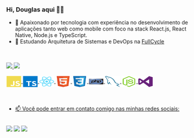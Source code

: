 ### Hi, Douglas aqui 🧑‍💻

- 🔭 Apaixonado por tecnologia com experiência no desenvolvimento de aplicações tanto web como mobile com foco na stack React.js, React Native, Node.js e TypeScript.
- 🌱 Estudando Arquitetura de Sistemas e DevOps na [FullCycle](https://imersao.fullcycle.com.br/page/lancamento/)

<br/>
<br/>

<div>
    <a href="https://github.com/douglas-bernardo">
    <img height="180em" src="https://github-readme-stats.vercel.app/api?username=douglas-bernardo&show_icons=true&theme=dracula&include_all_commits=true&count_private=true"/>
    <img height="180em" src="https://github-readme-stats.vercel.app/api/top-langs/?username=douglas-bernardo&layout=compact&langs_count=7&theme=dracula"/>
 </div>
<div style="display: inline_block">
 <br>
   <img align="center" alt="Doug-Js" height="30" width="40" src="https://raw.githubusercontent.com/devicons/devicon/master/icons/javascript/javascript-plain.svg">
   <img align="center" alt="Doug-Ts" height="30" width="40" src="https://raw.githubusercontent.com/devicons/devicon/master/icons/typescript/typescript-plain.svg">
   <img align="center" alt="Doug-React" height="30" width="40" src="https://raw.githubusercontent.com/devicons/devicon/master/icons/react/react-original.svg">
   <img align="center" alt="Doug-HTML" height="30" width="40" src="https://raw.githubusercontent.com/devicons/devicon/master/icons/html5/html5-original.svg">
   <img align="center" alt="Doug-CSS" height="30" width="40" src="https://raw.githubusercontent.com/devicons/devicon/master/icons/css3/css3-original.svg">
   <img align="center" alt="Doug-PHP" height="30" width="40" src="https://raw.githubusercontent.com/devicons/devicon/master/icons/php/php-original.svg">
   <img align="center" alt="MySQL" height="30" width="40" src="https://raw.githubusercontent.com/devicons/devicon/master/icons/mysql/mysql-plain.svg" />
   <img align="center" alt="Node.js" height="30" width="40" src="https://raw.githubusercontent.com/devicons/devicon/master/icons/nodejs/nodejs-original.svg" />
   <img align="center" alt="Visual Studio Code" height="30" width="40" src="https://raw.githubusercontent.com/devicons/devicon/master/icons/visualstudio/visualstudio-plain.svg" />
</div>
 
<br/>
<br/>

 - 📫 Você pode entrar em contato comigo nas minhas redes sociais:

 <br/>
 
<div> 
    <a href = "mailto:jkdouglas21@gmail.com"><img src="https://img.shields.io/badge/-Gmail-%23333?style=for-the-badge&logo=gmail&logoColor=white" target="_blank"></a>
    <a href="https://www.linkedin.com/in/douglas-bernardo" target="_blank"><img src="https://img.shields.io/badge/-LinkedIn-%230077B5?style=for-the-badge&logo=linkedin&logoColor=white" target="_blank"></a> 
      <a href="https://twitter.com/jkdouglas21" target="_blank"><img src="https://img.shields.io/badge/Twitter-1DA1F2?style=for-the-badge&logo=twitter&logoColor=white" target="_blank"></a> 
<br/>
<br/>
</div>
